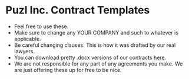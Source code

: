 Puzl Inc. Contract Templates
====
* Feel free to use these.
* Make sure to change any YOUR COMPANY and such to whatever is applicable.
* Be careful changing clauses. This is how it was drafted by our real lawyers.
* You can download pretty .docx versions of our contracts [here](https://puzlinc.com/downloads/contracts/).
* We are not responsible for any part of any agreements you make. We are just offering these up for free to be nice.
